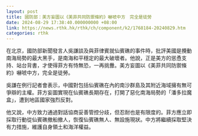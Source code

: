 ```yaml
---
layout: post
title: 國防部：美方妄圖以《美菲共同防禦條約》嚇唬中方　完全是徒勞
date: 2024-08-29 17:38:40.000000000 +08:00
link: https://news.rthk.hk/rthk/ch/component/k2/1768184-20240829.htm
categories: rthk
---
```


在北京，國防部新聞發言人吳謙談及與菲律賓就仙賓礁的事件時，批評美國是攪動南海局勢的最大黑手，是南海和平穩定的最大破壞者。他說，正是美方的慫恿支持、站台背書，才使得菲方有恃無恐，一再挑釁。美方妄圖以《美菲共同防禦條約》嚇唬中方，完全是徒勞。

吳謙在例行記者會表示，中國對包括仙賓礁在內的南沙群島及其附近海域擁有無可爭辯的主權。菲方妄圖實現在仙賓礁長期存在，打開了惡化南海局勢的「潘多拉魔盒」，遭到地區國家強烈反對。

他又說，中方致力通過對話協商妥善管控分歧，但忍耐也是有限度的。菲方應立即採取行動從仙賓礁撤船撤人，恢復仙賓礁無人、無設施現狀。中方將繼續採取堅決有力措施，維護自身領土和海洋權益。
